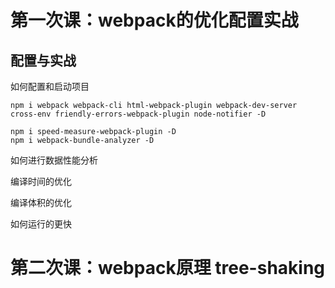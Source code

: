 # 第一次课：webpack的优化配置实战

## 配置与实战

如何配置和启动项目

```
npm i webpack webpack-cli html-webpack-plugin webpack-dev-server cross-env friendly-errors-webpack-plugin node-notifier -D

npm i speed-measure-webpack-plugin -D
npm i webpack-bundle-analyzer -D
```



如何进行数据性能分析

编译时间的优化

编译体积的优化

如何运行的更快

# 第二次课：webpack原理 tree-shaking